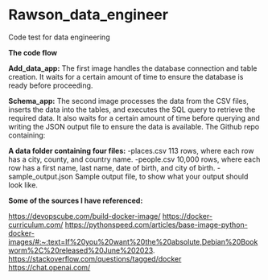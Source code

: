 # Rawson_data_engineer
Code test for data engineering

**The code flow**


**Add_data_app:** 
The first image handles the database connection and table creation. It waits for a certain amount of time to ensure the database is ready before proceeding.

**Schema_app:** The second image processes the data from the CSV files, inserts the data into the tables, and executes the SQL query to retrieve the required data. It also waits for a certain amount of time before querying and writing the JSON output file to ensure the data is available.
The  Github repo containing:

**A data folder containing four files:**
    -places.csv 113 rows, where each row has a city, county, and country name.
    -people.csv 10,000 rows, where each row has a first name, last name, date of birth, and city of birth.
    -sample_output.json Sample output file, to show what your output should look like.

**Some of the sources I have referenced:**

https://devopscube.com/build-docker-image/
https://docker-curriculum.com/
https://pythonspeed.com/articles/base-image-python-docker-images/#:~:text=If%20you%20want%20the%20absolute,Debian%20Bookworm%2C%20released%20June%202023.
https://stackoverflow.com/questions/tagged/docker
https://chat.openai.com/
